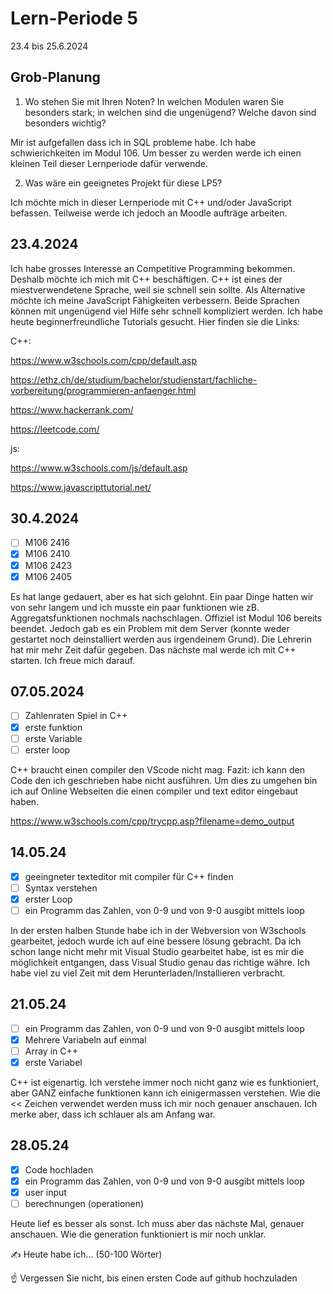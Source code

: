 # Lern-Periode 5

23.4 bis 25.6.2024

## Grob-Planung

1. Wo stehen Sie mit Ihren Noten? In welchen Modulen waren Sie besonders stark; in welchen sind die ungenügend? Welche davon sind besonders wichtig?

Mir ist aufgefallen dass ich in SQL probleme habe. Ich habe schwierichkeiten im Modul 106. Um besser zu werden werde ich einen kleinen Teil dieser Lernperiode dafür verwende.
   
2. Was wäre ein geeignetes Projekt für diese LP5?

Ich möchte mich in dieser Lernperiode mit C++ und/oder JavaScript befassen. Teilweise werde ich jedoch an Moodle aufträge arbeiten.

## 23.4.2024

Ich habe grosses Interesse an Competitive Programming bekommen. Deshalb möchte ich mich mit C++ beschäftigen. C++ ist eines der miestverwendetene Sprache, weil sie schnell sein sollte. Als Alternative möchte ich meine JavaScript Fähigkeiten verbessern. Beide Sprachen können mit ungenügend viel Hilfe sehr schnell kompliziert werden.
Ich habe heute beginnerfreundliche Tutorials gesucht. Hier finden sie die Links:

C++:

https://www.w3schools.com/cpp/default.asp

https://ethz.ch/de/studium/bachelor/studienstart/fachliche-vorbereitung/programmieren-anfaenger.html

https://www.hackerrank.com/

https://leetcode.com/

js:

https://www.w3schools.com/js/default.asp

https://www.javascripttutorial.net/


## 30.4.2024

- [ ] M106 2416
- [x] M106 2410
- [x] M106 2423
- [x] M106 2405

Es hat lange gedauert, aber es hat sich gelohnt. Ein paar Dinge hatten wir von sehr langem und ich musste ein paar funktionen wie zB. Aggregatsfunktionen nochmals nachschlagen. Offiziel ist Modul 106 bereits beendet. Jedoch gab es ein Problem mit dem Server (konnte weder gestartet noch deinstalliert werden aus irgendeinem Grund). Die Lehrerin hat mir mehr Zeit dafür gegeben. Das nächste mal werde ich mit C++ starten. Ich freue mich darauf.

## 07.05.2024

- [ ] Zahlenraten Spiel in C++
- [x] erste funktion 
- [ ] erste Variable
- [ ] erster loop

C++ braucht einen compiler den VScode nicht mag. Fazit: ich kann den Code den ich geschrieben habe nicht ausführen. Um dies zu umgehen bin ich auf Online Webseiten die einen compiler und text editor eingebaut haben.

https://www.w3schools.com/cpp/trycpp.asp?filename=demo_output

## 14.05.24

- [x] geeingneter texteditor mit compiler für C++ finden
- [ ] Syntax verstehen
- [x] erster Loop
- [ ] ein Programm das Zahlen, von 0-9 und von 9-0 ausgibt mittels loop

In der ersten halben Stunde habe ich in der Webversion von W3schools gearbeitet, jedoch wurde ich auf eine bessere lösung gebracht. Da ich schon lange nicht mehr mit Visual Studio gearbeitet habe, ist es mir die möglichkeit entgangen, dass Visual Studio genau das richtige währe. Ich habe viel zu viel Zeit mit dem Herunterladen/Installieren verbracht. 

## 21.05.24

- [ ] ein Programm das Zahlen, von 0-9 und von 9-0 ausgibt mittels loop
- [x] Mehrere Variabeln auf einmal
- [ ] Array in C++ 
- [X] erste Variabel

C++ ist eigenartig. Ich verstehe immer noch nicht ganz wie es funktioniert, aber GANZ einfache funktionen kann ich einigermassen verstehen. Wie die << Zeichen verwendet werden muss ich mir noch genauer anschauen. Ich merke aber, dass ich schlauer als am Anfang war.

## 28.05.24

- [x] Code hochladen
- [x] ein Programm das Zahlen, von 0-9 und von 9-0 ausgibt mittels loop
- [x] user input
- [ ] berechnungen (operationen)

Heute lief es besser als sonst. Ich muss aber das nächste Mal, <random> genauer anschauen. Wie die generation funktioniert is mir noch unklar.


✍️ Heute habe ich... (50-100 Wörter)


☝️ Vergessen Sie nicht, bis einen ersten Code auf github hochzuladen
